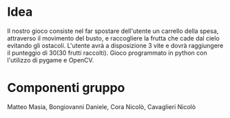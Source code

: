 # Idea
Il nostro gioco consiste nel far spostare dell'utente un carrello della spesa, attraverso il movimento del busto, e raccogliere la frutta che cade dal cielo evitando gli ostacoli. L'utente avrà a disposizione 3 vite e dovrà raggiungere il punteggio di 30(30 frutti raccolti).
Gioco programmato in python con l'utilizzo di pygame e OpenCV.














# Componenti gruppo
Matteo Masia, Bongiovanni Daniele, Cora Nicolò, Cavaglieri Nicolò
